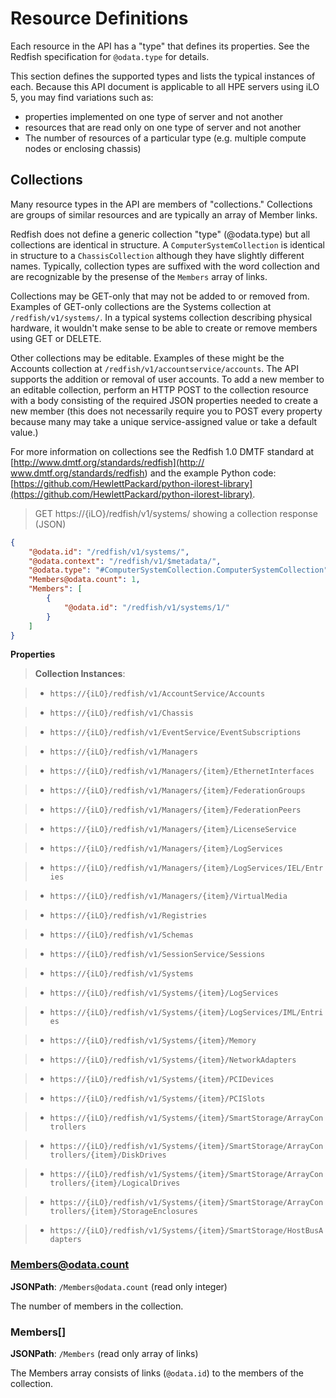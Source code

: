 # Resource Definitions

Each resource in the API has a "type" that defines its properties.  See the Redfish specification for `@odata.type` for details.

This section defines the supported types and lists the typical instances of each.  Because this API document is applicable to all HPE servers using iLO 5, you may find variations such as:

* properties implemented on one type of server and not another
* resources that are read only on one type of server and not another
* The number of resources of a particular type (e.g. multiple compute nodes or enclosing chassis)

## Collections

Many resource types in the API are members of "collections."  Collections are groups of similar resources and are typically an array of Member links.

Redfish does not define a generic collection "type" (@odata.type) but all collections are identical in structure.  A `ComputerSystemCollection` is identical in structure to a `ChassisCollection` although they have slightly different names.  Typically, collection types are suffixed with the word collection and are recognizable by the presense of the `Members` array of links.

Collections may be GET-only that may not be added to or removed from.  Examples of GET-only collections are the Systems collection at `/redfish/v1/systems/`.  In a typical systems collection describing physical hardware, it wouldn't make sense to be able to create or remove members using GET or DELETE.

Other collections may be editable.  Examples of these might be the Accounts collection at `/redfish/v1/accountservice/accounts`.  The API supports the addition or removal of user accounts.  To add a new member to an editable collection, perform an HTTP POST to the collection resource with a body consisting of the required JSON properties needed to create a new member (this does not necessarily require you to POST every property because many may take a unique service-assigned value or take a default value.)

For more information on collections see the Redfish 1.0 DMTF standard at [http://www.dmtf.org/standards/redfish](http:// www.dmtf.org/standards/redfish) and the example Python code:  [https://github.com/HewlettPackard/python-ilorest-library](https://github.com/HewlettPackard/python-ilorest-library). 
> GET https://{iLO}/redfish/v1/systems/ showing a collection response (JSON)

```json
{
    "@odata.id": "/redfish/v1/systems/",
    "@odata.context": "/redfish/v1/$metadata/",
    "@odata.type": "#ComputerSystemCollection.ComputerSystemCollection",
    "Members@odata.count": 1,
    "Members": [
        {
            "@odata.id": "/redfish/v1/systems/1/"
        }
    ]
}
```

**Properties**

> **Collection Instances**:  

> * `https://{iLO}/redfish/v1/AccountService/Accounts`

> * `https://{iLO}/redfish/v1/Chassis`

> * `https://{iLO}/redfish/v1/EventService/EventSubscriptions`

> * `https://{iLO}/redfish/v1/Managers`

> * `https://{iLO}/redfish/v1/Managers/{item}/EthernetInterfaces`

> * `https://{iLO}/redfish/v1/Managers/{item}/FederationGroups`

> * `https://{iLO}/redfish/v1/Managers/{item}/FederationPeers`

> * `https://{iLO}/redfish/v1/Managers/{item}/LicenseService`

> * `https://{iLO}/redfish/v1/Managers/{item}/LogServices`

> * `https://{iLO}/redfish/v1/Managers/{item}/LogServices/IEL/Entries`

> * `https://{iLO}/redfish/v1/Managers/{item}/VirtualMedia`

> * `https://{iLO}/redfish/v1/Registries`

> * `https://{iLO}/redfish/v1/Schemas`

> * `https://{iLO}/redfish/v1/SessionService/Sessions`

> * `https://{iLO}/redfish/v1/Systems`

> * `https://{iLO}/redfish/v1/Systems/{item}/LogServices`

> * `https://{iLO}/redfish/v1/Systems/{item}/LogServices/IML/Entries`

> * `https://{iLO}/redfish/v1/Systems/{item}/Memory`

> * `https://{iLO}/redfish/v1/Systems/{item}/NetworkAdapters`

> * `https://{iLO}/redfish/v1/Systems/{item}/PCIDevices`

> * `https://{iLO}/redfish/v1/Systems/{item}/PCISlots`

> * `https://{iLO}/redfish/v1/Systems/{item}/SmartStorage/ArrayControllers`

> * `https://{iLO}/redfish/v1/Systems/{item}/SmartStorage/ArrayControllers/{item}/DiskDrives`

> * `https://{iLO}/redfish/v1/Systems/{item}/SmartStorage/ArrayControllers/{item}/LogicalDrives`

> * `https://{iLO}/redfish/v1/Systems/{item}/SmartStorage/ArrayControllers/{item}/StorageEnclosures`

> * `https://{iLO}/redfish/v1/Systems/{item}/SmartStorage/HostBusAdapters`

### Members@odata.count

**JSONPath**: `/Members@odata.count` (read only integer)

The number of members in the collection.

### Members[]

**JSONPath**: `/Members` (read only array of links)

The Members array consists of links (`@odata.id`) to the members of the collection.




